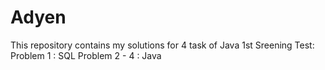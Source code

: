 # Adyen
This repository contains my solutions for 4 task of Java 1st Sreening Test:
Problem 1 : SQL
Problem 2 - 4 : Java